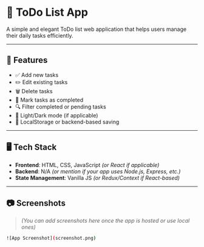 # 📝 ToDo List App

A simple and elegant ToDo list web application that helps users manage their daily tasks efficiently.

---

## 🚀 Features

- ✅ Add new tasks
- ✏️ Edit existing tasks
- 🗑️ Delete tasks
- 📌 Mark tasks as completed
- 🔍 Filter completed or pending tasks
- 🌙 Light/Dark mode (if applicable)
- 💾 LocalStorage or backend-based saving

---

## 🖥️ Tech Stack

- **Frontend**: HTML, CSS, JavaScript *(or React if applicable)*
- **Backend**: N/A *(or mention if your app uses Node.js, Express, etc.)*
- **State Management**: Vanilla JS *(or Redux/Context if React-based)*

---

## 📷 Screenshots

> *(You can add screenshots here once the app is hosted or use local ones)*
```bash
![App Screenshot](screenshot.png)
